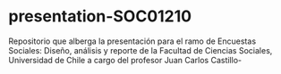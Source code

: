 # presentation-SOC01210
Repositorio que alberga la presentación para el ramo de Encuestas Sociales: Diseño, análisis y reporte de la Facultad de Ciencias Sociales, Universidad de Chile a cargo del profesor Juan Carlos Castillo-
